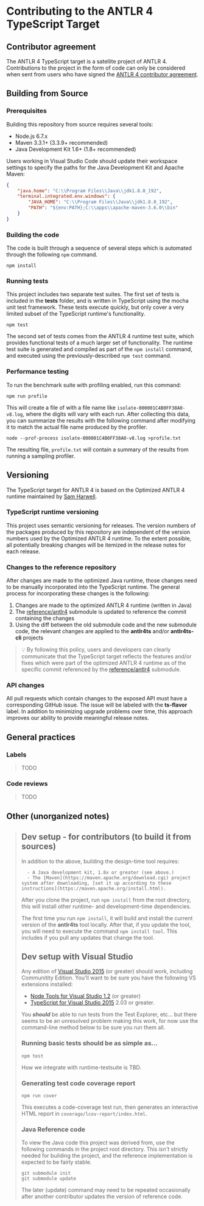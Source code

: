# Contributing to the ANTLR 4 TypeScript Target

## Contributor agreement

The ANTLR 4 TypeScript target is a satellite project of ANTLR 4. Contributions to the project in the form of code can
only be considered when sent from users who have signed the
[ANTLR 4 contributor agreement](https://github.com/antlr/antlr4/blob/master/contributors.txt).

## Building from Source

### Prerequisites

Building this repository from source requires several tools:

- Node.js 6.7.x
- Maven 3.3.1+ (3.3.9+ recommended)
- Java Development Kit 1.6+ (1.8+ recommended)

Users working in Visual Studio Code should update their workspace settings to specify the paths for the Java Development
Kit and Apache Maven:

```json
{
	"java.home": "C:\\Program Files\\Java\\jdk1.8.0_192",
	"terminal.integrated.env.windows": {
		"JAVA_HOME": "C:\\Program Files\\Java\\jdk1.8.0_192",
		"PATH": "${env:PATH};C:\\apps\\apache-maven-3.6.0\\bin"
	}
}
```

### Building the code

The code is built through a sequence of several steps which is automated through the following `npm` command.

```
npm install
```

### Running tests

This project includes two separate test suites. The first set of tests is included in the **tests** folder, and is
written in TypeScript using the mocha unit test framework. These tests execute quickly, but only cover a very limited
subset of the TypeScript runtime's functionality.

```
npm test
```

The second set of tests comes from the ANTLR 4 runtime test suite, which provides functional tests of a much larger set
of functionality. The runtime test suite is generated and compiled as part of the `npm install` command, and executed
using the previously-described `npm test` command.

### Performance testing

To run the benchmark suite with profiling enabled, run this command:

```
npm run profile
```

This will create a file of with a file name like `isolate-000001C4B0FF38A0-v8.log`, where the digits will vary with each
run. After collecting this data, you can summarize the results with the following command after modifying it to match
the actual file name produced by the profiler.

```
node --prof-process isolate-000001C4B0FF38A0-v8.log >profile.txt
```

The resulting file, `profile.txt` will contain a summary of the results from running a sampling profiler.

## Versioning

The TypeScript target for ANTLR 4 is based on the Optimized ANTLR 4 runtime maintained by [Sam Harwell](@sharwell).

### TypeScript runtime versioning

This project uses semantic versioning for releases. The version numbers of the packages produced by this repository are
independent of the version numbers used by the Optimized ANTLR 4 runtime. To the extent possible, all potentially
breaking changes will be itemized in the release notes for each release.

### Changes to the reference repository

After changes are made to the optimized Java runtime, those changes need to be manually incorporated into the TypeScript
runtime. The general process for incorporating these changes is the following:

1. Changes are made to the optimized ANTLR 4 runtime (written in Java)
2. The [reference/antlr4](https://github.com/tunnelvisionlabs/antlr4ts/tree/master/reference) submodule is updated to
   reference the commit containing the changes
3. Using the diff between the old submodule code and the new submodule code, the relevant changes are applied to the
   **antlr4ts** and/or **antlr4ts-cli** projects

> :bulb: By following this policy, users and developers can clearly communicate that the TypeScript target reflects the
> features and/or fixes which were part of the optimized ANTLR 4 runtime as of the specific commit referenced by the
> [reference/antlr4](https://github.com/tunnelvisionlabs/antlr4ts/tree/master/reference) submodule.

### API changes

All pull requests which contain changes to the exposed API must have a corresponding GitHub issue. The issue will be
labeled with the **ts-flavor** label. In addition to minimizing upgrade problems over time, this approach improves our
ability to provide meaningful release notes.

## General practices

### Labels

> TODO

### Code reviews

> TODO

## Other (unorganized notes)

> ## Dev setup - for contributors (to build it from sources)
>
> In addition to the above, building the design-time tool requires:
>
>       - A Java development kit, 1.8x or greater (see above.)
>       - The [Maven](https://maven.apache.org/download.cgi) project system after downloading, [set it up according to these instructions](https://maven.apache.org/install.html).
>
> After you clone the project, run `npm install` from the root directory, this will install other runtime- and development-time dependencies.
>
> The first time you run `npm install`, it will build and install the current version of the **antlr4ts** tool locally. After that, if you update the tool, you will need to execute the command `npm install tool`. This includes if you pull any updates that change the tool.
>
> ## Dev setup with Visual Studio
>
> Any edition of [Visual Studio 2015](https://www.visualstudio.com/vs/) (or greater) should work, including Communitity Edition.
> You'll want to be sure you have the following VS extensions installed:
>
> - [Node Tools for Visual Studio 1.2](https://www.visualstudio.com/vs/node-js/) (or greater)
> - [TypeScript for Visual Studio 2015](https://www.microsoft.com/en-us/download/details.aspx?id=48593) 2.03 or greater.
>
> You **_should_** be able to run tests from the Test Explorer, etc... but there seems to be an unresolved problem making this work, for now use the command-line method below to be sure you run them all.
>
> ### Running basic tests should be as simple as...
>
> ```
> npm test
> ```
>
> How we integrate with runtime-testsuite is TBD.
>
> ### Generating test code coverage report
>
> ```
> npm run cover
> ```
>
> This executes a code-coverage test run, then generates an interactive HTML report in `coverage/lcov-report/index.html`.
>
> ### Java Reference code
>
> To view the Java code this project was derived from, use the following commands in the project root directory. This _isn't_ strictly needed for building the project, and the reference implementation is expected to be fairly stable.
>
> ```
> git submodule init
> git submodule update
> ```
>
> The later (update) command may need to be repeated occasionally after another contributor updates the version of reference code.
